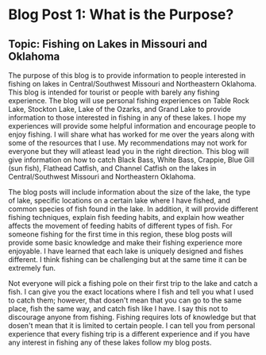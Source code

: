 # Blog Post 1: What is the Purpose?

## Topic: Fishing on Lakes in Missouri and Oklahoma

The purpose of this blog is to provide information to people interested in fishing on lakes in Central/Southwest Missouri and Northeastern Oklahoma. This blog is intended for tourist or people with barely any fishing experience. The blog will use personal fishing experiences on Table Rock Lake, Stockton Lake, Lake of the Ozarks, and Grand Lake to provide information to those interested in fishing in any of these lakes. I hope my experiences will provide some helpful information and encourage people to enjoy fishing. I will share what has worked for me over the years along with some of the resources that I use. My recommendations may not work for everyone but they will atleast lead you in the right direction. This blog will give information on how to catch Black Bass, White Bass, Crappie, Blue Gill (sun fish), Flathead Catfish, and Channel Catfish on the lakes in Central/Southwest Missouri and Northeastern Oklahoma.

The blog posts will include information about the size of the lake, the type of lake, specific locations on a certain lake where I have fished, and common species of fish found in the lake. In addition, it will provide different fishing techniques, explain fish feeding habits, and explain how weather affects the movement of feeding habits of different types of fish. For someone fishing for the first time in this region, these blog posts will provide some basic knowledge and make their fishing experience more enjoyable. I have learned that each lake is uniquely designed and fishes different. I think fishing can be challenging but at the same time it can be extremely fun. 

Not everyone will pick a fishing pole on their first trip to the lake and catch a fish. I can give you the exact locations where I fish and tell you what I used to catch them; however, that dosen't mean that you can go to the same place, fish the same way, and catch fish like I have. I say this not to discourage anyone from fishing. Fishing requires lots of knowledge but that dosen't mean that it is limited to certain people. I can tell you from personal experience that every fishing trip is a different experience and if you have any interest in fishing any of these lakes follow my blog posts.




 
